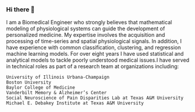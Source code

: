 ### Hi there 👋

I am a Biomedical Engineer who strongly believes that mathematical modeling of physiological systems can guide the development of personalized medicine. My expertise involves the acquisition and processing of time-series and spatial physiological signals. In addition, I have experience with common classification, clustering, and regression machine learning models. For over eight years I have used statistical and analytical models to tackle poorly understood medical issues.I have served in technical roles as part of a research team at organizations including:

    University of Illinois Urbana-Champaign
    Boston University
    Baylor College of Medicine
    Vanderbilt Memory & Alzheimer’s Center
    Social Neuroscience of Pain Disparities Lab at Texas A&M University
    Michael E. Debakey Institute at Texas A&M University

